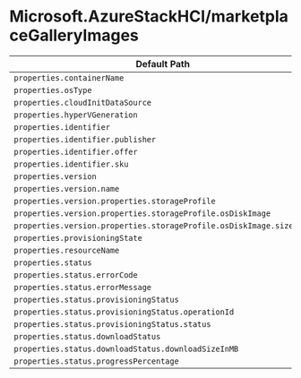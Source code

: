 # Microsoft.AzureStackHCI/marketplaceGalleryImages

| Default Path | Alias |
|---|---|
| `properties.containerName` | `Microsoft.AzureStackHCI/marketplacegalleryimages/containerName` |
| `properties.osType` | `Microsoft.AzureStackHCI/marketplacegalleryimages/osType` |
| `properties.cloudInitDataSource` | `Microsoft.AzureStackHCI/marketplacegalleryimages/cloudInitDataSource` |
| `properties.hyperVGeneration` | `Microsoft.AzureStackHCI/marketplacegalleryimages/hyperVGeneration` |
| `properties.identifier` | `Microsoft.AzureStackHCI/marketplacegalleryimages/identifier` |
| `properties.identifier.publisher` | `Microsoft.AzureStackHCI/marketplacegalleryimages/identifier.publisher` |
| `properties.identifier.offer` | `Microsoft.AzureStackHCI/marketplacegalleryimages/identifier.offer` |
| `properties.identifier.sku` | `Microsoft.AzureStackHCI/marketplacegalleryimages/identifier.sku` |
| `properties.version` | `Microsoft.AzureStackHCI/marketplacegalleryimages/version` |
| `properties.version.name` | `Microsoft.AzureStackHCI/marketplacegalleryimages/version.name` |
| `properties.version.properties.storageProfile` | `Microsoft.AzureStackHCI/marketplacegalleryimages/version.storageProfile` |
| `properties.version.properties.storageProfile.osDiskImage` | `Microsoft.AzureStackHCI/marketplacegalleryimages/version.storageProfile.osDiskImage` |
| `properties.version.properties.storageProfile.osDiskImage.sizeInMB` | `Microsoft.AzureStackHCI/marketplacegalleryimages/version.storageProfile.osDiskImage.sizeInMB` |
| `properties.provisioningState` | `Microsoft.AzureStackHCI/marketplacegalleryimages/provisioningState` |
| `properties.resourceName` | `Microsoft.AzureStackHCI/marketplacegalleryimages/resourceName` |
| `properties.status` | `Microsoft.AzureStackHCI/marketplacegalleryimages/status` |
| `properties.status.errorCode` | `Microsoft.AzureStackHCI/marketplacegalleryimages/status.errorCode` |
| `properties.status.errorMessage` | `Microsoft.AzureStackHCI/marketplacegalleryimages/status.errorMessage` |
| `properties.status.provisioningStatus` | `Microsoft.AzureStackHCI/marketplacegalleryimages/status.provisioningStatus` |
| `properties.status.provisioningStatus.operationId` | `Microsoft.AzureStackHCI/marketplacegalleryimages/status.provisioningStatus.operationId` |
| `properties.status.provisioningStatus.status` | `Microsoft.AzureStackHCI/marketplacegalleryimages/status.provisioningStatus.status` |
| `properties.status.downloadStatus` | `Microsoft.AzureStackHCI/marketplacegalleryimages/status.downloadStatus` |
| `properties.status.downloadStatus.downloadSizeInMB` | `Microsoft.AzureStackHCI/marketplacegalleryimages/status.downloadStatus.downloadSizeInMB` |
| `properties.status.progressPercentage` | `Microsoft.AzureStackHCI/marketplacegalleryimages/status.progressPercentage` |

